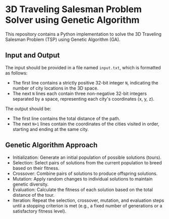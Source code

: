 # 3D Traveling Salesman Problem Solver using Genetic Algorithm

This repository contains a Python implementation to solve the 3D Traveling Salesman Problem (TSP) using Genetic Algorithm (GA).

## Input and Output

The input should be provided in a file named `input.txt`, which is formatted as follows:
- The first line contains a strictly positive 32-bit integer `N`, indicating the number of city locations in the 3D space.
- The next `N` lines each contain three non-negative 32-bit integers separated by a space, representing each city's coordinates (x, y, z).

The output should be:
- The first line contains the total distance of the path.
- The next `N+1` lines contain the coordinates of the cities visited in order, starting and ending at the same city.

## Genetic Algorithm Approach
- Initialization: Generate an initial population of possible solutions (tours).
- Selection: Select pairs of solutions from the current population to breed based on their fitness.
- Crossover: Combine pairs of solutions to produce offspring solutions.
- Mutation: Apply random changes to individual solutions to maintain genetic diversity.
- Evaluation: Calculate the fitness of each solution based on the total distance of the tour.
- Iteration: Repeat the selection, crossover, mutation, and evaluation steps until a stopping criterion is met (e.g., a fixed number of generations or a satisfactory fitness level).
